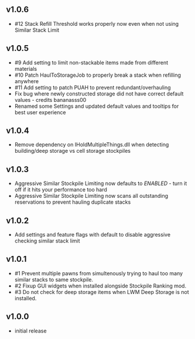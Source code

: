 ## v1.0.6
- #12 Stack Refill Threshold works properly now even when not using Similar Stack Limit

## v1.0.5
- #9 Add setting to limit non-stackable items made from different materials
- #10 Patch HaulToStorageJob to properly break a stack when refilling anywhere
- #11 Add setting to patch PUAH to prevent redundant/overhauling
- Fix bug where newly constructed storage did not have correct default values - credits bananasss00
- Renamed some Settings and updated default values and tooltips for best user experience

## v1.0.4
- Remove dependency on IHoldMultipleThings.dll when detecting building/deep storage vs cell storage stockpiles

## v1.0.3
- Aggressive Similar Stockpile Limiting now defaults to *ENABLED* - turn it off if it hits your performance too hard
- Aggressive Similar Stockpile Limiting now scans all outstanding reservations to prevent hauling duplicate stacks

## v1.0.2
- Add settings and feature flags with default to disable aggressive checking similar stack limit

## v1.0.1
- #1 Prevent multiple pawns from simultenously trying to haul too many similar stacks to same stockpile.
- #2 Fixup GUI widgets when installed alongside Stockpile Ranking mod.
- #3 Do not check for deep storage items when LWM Deep Storage is not installed.

## v1.0.0
- initial release

